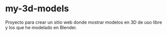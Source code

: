 # my-3d-models
Proyecto para crear un sitio web donde mostrar modelos en 3D de uso libre y los que he modelado en Blender.
